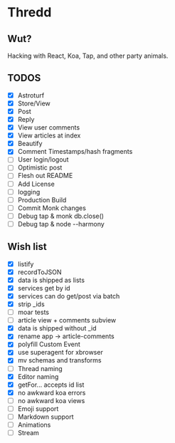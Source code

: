 # Thredd

## Wut?

Hacking with React, Koa, Tap, and other party animals.

## TODOS

- [x] Astroturf
- [x] Store/View
- [x] Post
- [x] Reply
- [x] View user comments
- [x] View articles at index
- [x] Beautify
- [x] Comment Timestamps/hash fragments
- [ ] User login/logout
- [ ] Optimistic post
- [ ] Flesh out README
- [ ] Add License
- [ ] logging
- [ ] Production Build
- [ ] Commit Monk changes
- [ ] Debug tap & monk db.close()
- [ ] Debug tap & node --harmony

## Wish list

- [x] listify
- [x] recordToJSON
- [x] data is shipped as lists
- [x] services get by id
- [x] services can do get/post via batch
- [x] strip _ids
- [ ] moar tests
- [ ] article view + comments subview
- [x] data is shipped without _id
- [x] rename app -> article-comments
- [x] polyfill Custom Event
- [x] use superagent for xbrowser
- [x] mv schemas and transforms
- [ ] Thread naming
- [x] Editor naming
- [x] getFor... accepts id list
- [x] no awkward koa errors
- [ ] no awkward koa views
- [ ] Emoji support
- [ ] Markdown support
- [ ] Animations
- [ ] Stream
